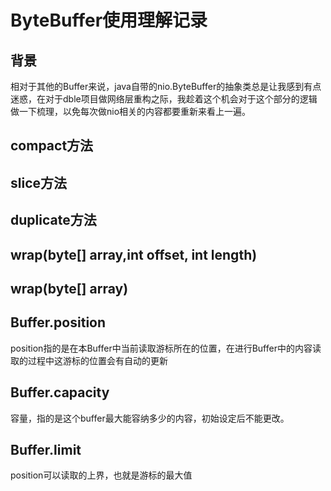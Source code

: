 # ByteBuffer使用理解记录

## 背景
相对于其他的Buffer来说，java自带的nio.ByteBuffer的抽象类总是让我感到有点迷惑，在对于dble项目做网络层重构之际，我趁着这个机会对于这个部分的逻辑做一下梳理，以免每次做nio相关的内容都要重新来看上一遍。

## compact方法

## slice方法

## duplicate方法

## wrap(byte[] array,int offset, int length)

## wrap(byte[] array)


## Buffer.position
position指的是在本Buffer中当前读取游标所在的位置，在进行Buffer中的内容读取的过程中这游标的位置会有自动的更新

## Buffer.capacity
容量，指的是这个buffer最大能容纳多少的内容，初始设定后不能更改。

## Buffer.limit
position可以读取的上界，也就是游标的最大值